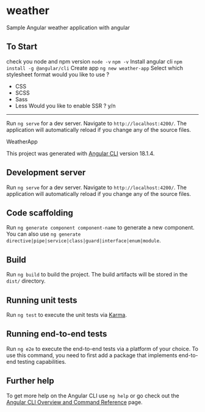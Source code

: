 # weather

Sample Angular weather application with angular

## To Start

check you node and npm version
`node -v` 
`npm -v`
Install angular cli
`npm install -g @angular/cli`
Create app
`ng new weather-app`
Select which stylesheet format would you like to use ?
- CSS
- SCSS
- Sass
- Less
Would you like to enable SSR ? y/n

***

Run `ng serve` for a dev server. Navigate to `http://localhost:4200/`.
The application will automatically reload if you change any of the source files.

 WeatherApp

This project was generated with [Angular CLI](https://github.com/angular/angular-cli) version 18.1.4.

## Development server

Run `ng serve` for a dev server. Navigate to `http://localhost:4200/`. The application will automatically reload if you change any of the source files.

## Code scaffolding

Run `ng generate component component-name` to generate a new component. You can also use `ng generate directive|pipe|service|class|guard|interface|enum|module`.

## Build

Run `ng build` to build the project. The build artifacts will be stored in the `dist/` directory.

## Running unit tests

Run `ng test` to execute the unit tests via [Karma](https://karma-runner.github.io).

## Running end-to-end tests

Run `ng e2e` to execute the end-to-end tests via a platform of your choice. To use this command, you need to first add a package that implements end-to-end testing capabilities.

## Further help

To get more help on the Angular CLI use `ng help` or go check out the [Angular CLI Overview and Command Reference](https://angular.dev/tools/cli) page.
